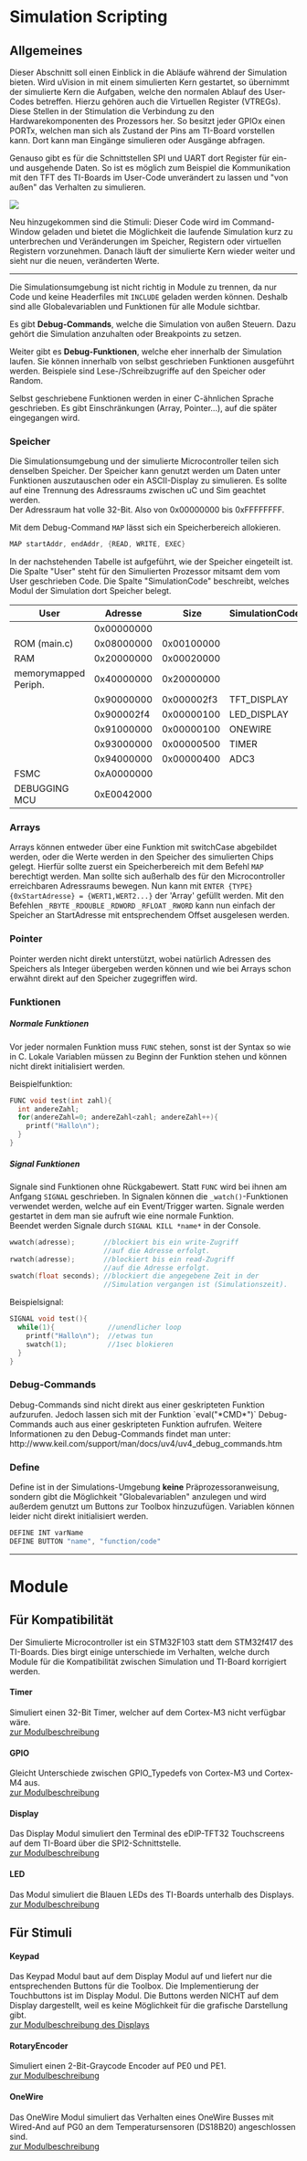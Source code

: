 Simulation Scripting
====================
Allgemeines
-----------
Dieser Abschnitt soll einen Einblick in die Abläufe während der Simulation bieten. Wird uVision in mit einem simulierten Kern gestartet, so übernimmt der simulierte Kern die Aufgaben, welche den normalen Ablauf des User-Codes betreffen. Hierzu gehören auch die Virtuellen Register (VTREGs). Diese Stellen in der Stimulation die Verbindung zu den Hardwarekomponenten des Prozessors her. So besitzt jeder GPIOx einen PORTx, welchen man sich als Zustand der Pins am TI-Board vorstellen kann. Dort kann man Eingänge simulieren oder Ausgänge abfragen.

Genauso gibt es für die Schnittstellen SPI und UART dort Register für ein- und ausgehende Daten. So ist es möglich zum Beispiel die Kommunikation mit den TFT des TI-Boards im User-Code unverändert zu lassen und "von außen" das Verhalten zu simulieren.

![](./images/Overview.png)

Neu hinzugekommen sind die Stimuli: Dieser Code wird im Command-Window geladen und bietet die Möglichkeit die laufende Simulation kurz zu unterbrechen und Veränderungen im Speicher, Registern oder virtuellen Registern vorzunehmen. Danach läuft der simulierte Kern wieder weiter und sieht nur die neuen, veränderten Werte.

--------------


Die Simulationsumgebung ist nicht richtig in Module zu trennen, da nur Code und keine Headerfiles mit `INCLUDE` geladen werden können. Deshalb sind alle Globalevariablen und Funktionen für alle Module sichtbar.

Es gibt **Debug-Commands**, welche die Simulation von außen Steuern. Dazu gehört die Simulation anzuhalten oder Breakpoints zu setzen.

Weiter gibt es **Debug-Funktionen**, welche eher innerhalb der Simulation laufen. Sie können innerhalb von selbst geschrieben Funktionen ausgeführt werden. Beispiele sind Lese-/Schreibzugriffe auf den Speicher oder Random.

Selbst geschriebene Funktionen werden in einer C-ähnlichen Sprache geschrieben. Es gibt Einschränkungen (Array, Pointer...), auf die später eingegangen wird.

### Speicher
Die Simulationsumgebung und der simulierte Microcontroller teilen sich denselben Speicher. Der Speicher kann genutzt werden um Daten unter Funktionen auszutauschen oder ein ASCII-Display zu simulieren. Es sollte auf eine Trennung des Adressraums zwischen uC und Sim geachtet werden.  
Der Adressraum hat volle 32-Bit. Also von 0x00000000 bis 0xFFFFFFFF.

Mit dem Debug-Command `MAP` lässt sich ein Speicherbereich allokieren.
```C
MAP startAddr, endAddr, {READ, WRITE, EXEC}
```

In der nachstehenden Tabelle ist aufgeführt, wie der Speicher eingeteilt ist. Die Spalte "User" steht für den Simulierten Prozessor mitsamt dem vom User geschrieben Code. Die Spalte "SimulationCode" beschreibt, welches Modul der Simulation dort Speicher belegt.

User                    | Adresse    | Size       | SimulationCode
------------------------|------------|------------|-----------------
                        | 0x00000000 |            |
ROM (main.c)            | 0x08000000 | 0x00100000 |
RAM                     | 0x20000000 | 0x00020000 |
memorymapped Periph.    | 0x40000000 | 0x20000000 |
                        | 0x90000000 | 0x000002f3 | TFT_DISPLAY
                        | 0x900002f4 | 0x00000100 | LED_DISPLAY
                        | 0x91000000 | 0x00000100 | ONEWIRE
						| 0x93000000 | 0x00000500 | TIMER
                        | 0x94000000 | 0x00000400 | ADC3
FSMC                    | 0xA0000000 |            |
DEBUGGING MCU           | 0xE0042000 |            |



### Arrays
Arrays können entweder über eine Funktion mit switchCase abgebildet werden, oder die Werte werden in den Speicher des simulierten Chips gelegt. Hierfür sollte zuerst ein Speicherbereich mit dem Befehl `MAP` berechtigt werden. Man sollte sich außerhalb des für den Microcontroller erreichbaren Adressraums bewegen. Nun kann mit `ENTER {TYPE} {0xStartAdresse} = {WERT1,WERT2...}` der 'Array' gefüllt werden. Mit den Befehlen `_RBYTE` `_RDOUBLE` `_RDWORD` `_RFLOAT` `_RWORD` kann nun einfach der Speicher an StartAdresse mit entsprechendem Offset ausgelesen werden.

### Pointer
Pointer werden nicht direkt unterstützt, wobei natürlich Adressen des Speichers als Integer übergeben werden können und wie bei Arrays schon erwähnt direkt auf den Speicher zugegriffen wird.

### Funktionen
##### Normale Funktionen
Vor jeder normalen Funktion muss `FUNC` stehen, sonst ist der Syntax so wie in C. Lokale Variablen müssen zu Beginn der Funktion stehen und können nicht direkt initialisiert werden.

Beispielfunktion:
``` c
FUNC void test(int zahl){
  int andereZahl;
  for(andereZahl=0; andereZahl<zahl; andereZahl++){
    printf("Hallo\n");
  }
}
```

##### Signal Funktionen
Signale sind Funktionen ohne Rückgabewert. Statt `FUNC` wird bei ihnen am Anfgang `SIGNAL` geschrieben. In Signalen können die `_watch()`-Funktionen verwendet werden, welche auf ein Event/Trigger warten. Signale werden gestartet in dem man sie aufruft wie eine normale Funktion.  
Beendet werden Signale durch `SIGNAL KILL *name*` in der Console.  
```c
wwatch(adresse);       //blockiert bis ein write-Zugriff
                       //auf die Adresse erfolgt.  
rwatch(adresse);       //blockiert bis ein read-Zugriff
                       //auf die Adresse erfolgt.  
swatch(float seconds); //blockiert die angegebene Zeit in der
                       //Simulation vergangen ist (Simulationszeit).
```
Beispielsignal:
``` c
SIGNAL void test(){
  while(1){             //unendlicher loop
    printf("Hallo\n");  //etwas tun
    swatch(1);          //1sec blokieren
  }
}
```
<h3 id="Debug"> Debug-Commands</h3>
Debug-Commands sind nicht direkt aus einer geskripteten Funktion aufzurufen. Jedoch lassen sich mit der Funktion `eval("*CMD*")` Debug-Commands auch aus einer geskripteten Funktion aufrufen.  
Weitere Informationen zu den Debug-Commands findet man unter:  
http://www.keil.com/support/man/docs/uv4/uv4_debug_commands.htm


### Define
Define ist in der Simulations-Umgebung **keine** Präprozessoranweisung, sondern gibt die Möglichkeit "Globalevariablen" anzulegen und wird außerdem genutzt um Buttons zur Toolbox hinzuzufügen. Variablen können leider nicht direkt initialisiert werden.
```c
DEFINE INT varName
DEFINE BUTTON "name", "function/code"
```
---------------------------------------------
Module
======

Für Kompatibilität
------------------
Der Simulierte Microcontroller ist ein STM32F103 statt dem STM32f417 des TI-Boards. Dies birgt einige unterschiede im Verhalten, welche durch Module für die Kompatibilität zwischen Simulation und TI-Board korrigiert werden.

#### Timer
Simuliert einen 32-Bit Timer, welcher auf dem Cortex-M3 nicht verfügbar wäre.  
[zur Modulbeschreibung](https://gitlab.informatik.haw-hamburg.de/tiboard_dev/TI_BRD_LIB/blob/master/docs/Module_Timer.md)

#### GPIO
Gleicht Unterschiede zwischen GPIO_Typedefs von Cortex-M3 und Cortex-M4 aus.  
[zur Modulbeschreibung](https://gitlab.informatik.haw-hamburg.de/tiboard_dev/TI_BRD_LIB/blob/master/docs/Module_GPIO.md)

#### Display
Das Display Modul simuliert den Terminal des eDIP-TFT32 Touchscreens auf dem TI-Board über die SPI2-Schnittstelle.  
[zur Modulbeschreibung](https://gitlab.informatik.haw-hamburg.de/tiboard_dev/TI_BRD_LIB/blob/master/docs/Module_Display.md)

#### LED
Das Modul simuliert die Blauen LEDs des TI-Boards unterhalb des Displays.  
[zur Modulbeschreibung](https://gitlab.informatik.haw-hamburg.de/tiboard_dev/TI_BRD_LIB/blob/master/docs/Module_LED.md)


Für Stimuli
-----------
#### Keypad
Das Keypad Modul baut auf dem Display Modul auf und liefert nur die entsprechenden Buttons für die Toolbox. Die Implementierung der Touchbuttons ist im Display Modul. Die Buttons werden NICHT auf dem Display dargestellt, weil es keine Möglichkeit für die grafische Darstellung gibt.  
[zur Modulbeschreibung des Displays](https://gitlab.informatik.haw-hamburg.de/tiboard_dev/TI_BRD_LIB/blob/master/docs/Module_Display.md)

#### RotaryEncoder
Simuliert einen 2-Bit-Graycode Encoder auf PE0 und PE1.  
[zur Modulbeschreibung](https://gitlab.informatik.haw-hamburg.de/tiboard_dev/TI_BRD_LIB/blob/master/docs/Module_Rotary.md)

#### OneWire
Das OneWire Modul simuliert das Verhalten eines OneWire Busses mit Wired-And auf PG0 an dem Temperatursensoren (DS18B20) angeschlossen sind.  
[zur Modulbeschreibung](https://gitlab.informatik.haw-hamburg.de/tiboard_dev/TI_BRD_LIB/blob/master/docs/Module_OneWire.md)
